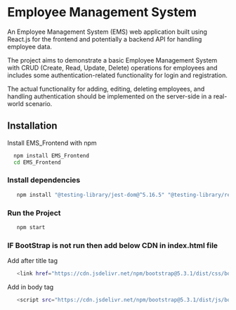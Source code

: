 
# Employee Management System

An Employee Management System (EMS) web application built using React.js for the frontend and potentially a backend API for handling employee data.

The project aims to demonstrate a basic Employee Management System with CRUD (Create, Read, Update, Delete) operations for employees and includes some authentication-related functionality for login and registration. 

The actual functionality for adding, editing, deleting employees, and handling authentication should be implemented on the server-side in a real-world scenario.


## Installation

Install EMS_Frontend with npm

```bash
  npm install EMS_Frontend
  cd EMS_Frontend
```
### Install dependencies
```bash
   npm install "@testing-library/jest-dom@^5.16.5" "@testing-library/react@^13.3.0" "@testing-library/user-event@^13.5.0" "axios@^1.4.0" "bootstrap@^5.2.0" "cra-template@1.2.0" "install@^0.13.0" "react@^18.2.0" "react-bootstrap@^2.8.0" "react-dom@^18.2.0" "react-router-dom@^6.14.2" "react-scripts@5.0.1" "web-vitals@^2.1.4"
```
### Run the Project
```bash
   npm start
```

### IF BootStrap is not run then  add below CDN in index.html file
Add after title tag
```bash
   <link href="https://cdn.jsdelivr.net/npm/bootstrap@5.3.1/dist/css/bootstrap.min.css" rel="stylesheet" integrity="sha384-4bw+/aepP/YC94hEpVNVgiZdgIC5+VKNBQNGCHeKRQN+PtmoHDEXuppvnDJzQIu9" crossorigin="anonymous">
```
Add in body tag
```bash
   <script src="https://cdn.jsdelivr.net/npm/bootstrap@5.3.1/dist/js/bootstrap.bundle.min.js" integrity="sha384-HwwvtgBNo3bZJJLYd8oVXjrBZt8cqVSpeBNS5n7C8IVInixGAoxmnlMuBnhbgrkm" crossorigin="anonymous"></script>
```

